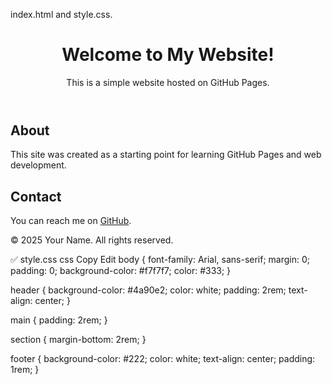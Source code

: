 index.html and style.css.
<!DOCTYPE html>
<html lang="en">
<head>
  <meta charset="UTF-8" />
  <meta name="viewport" content="width=device-width, initial-scale=1.0" />
  <title>My First GitHub Page</title>
  <link rel="stylesheet" href="style.css" />
</head>
<body>
  <header>
    <h1>Welcome to My Website!</h1>
    <p>This is a simple website hosted on GitHub Pages.</p>
  </header>

  <main>
    <section>
      <h2>About</h2>
      <p>This site was created as a starting point for learning GitHub Pages and web development.</p>
    </section>
    <section>
      <h2>Contact</h2>
      <p>You can reach me on <a href="https://github.com/">GitHub</a>.</p>
    </section>
  </main>

  <footer>
    <p>© 2025 Your Name. All rights reserved.</p>
  </footer>
</body>
</html>
✅ style.css
css
Copy
Edit
body {
  font-family: Arial, sans-serif;
  margin: 0;
  padding: 0;
  background-color: #f7f7f7;
  color: #333;
}

header {
  background-color: #4a90e2;
  color: white;
  padding: 2rem;
  text-align: center;
}

main {
  padding: 2rem;
}

section {
  margin-bottom: 2rem;
}

footer {
  background-color: #222;
  color: white;
  text-align: center;
  padding: 1rem;
}
